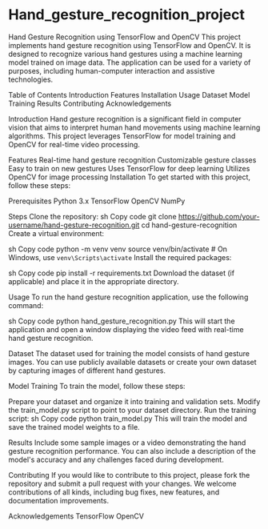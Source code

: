 # Hand_gesture_recognition_project

Hand Gesture Recognition using TensorFlow and OpenCV
This project implements hand gesture recognition using TensorFlow and OpenCV. It is designed to recognize various hand gestures using a machine learning model trained on image data. The application can be used for a variety of purposes, including human-computer interaction and assistive technologies.

Table of Contents
Introduction
Features
Installation
Usage
Dataset
Model Training
Results
Contributing
Acknowledgements

Introduction
Hand gesture recognition is a significant field in computer vision that aims to interpret human hand movements using machine learning algorithms. This project leverages TensorFlow for model training and OpenCV for real-time video processing.

Features
Real-time hand gesture recognition
Customizable gesture classes
Easy to train on new gestures
Uses TensorFlow for deep learning
Utilizes OpenCV for image processing
Installation
To get started with this project, follow these steps:

Prerequisites
Python 3.x
TensorFlow
OpenCV
NumPy

Steps
Clone the repository:
sh
Copy code
git clone https://github.com/your-username/hand-gesture-recognition.git
cd hand-gesture-recognition
Create a virtual environment:

sh
Copy code
python -m venv venv
source venv/bin/activate  # On Windows, use `venv\Scripts\activate`
Install the required packages:

sh
Copy code
pip install -r requirements.txt
Download the dataset (if applicable) and place it in the appropriate directory.

Usage
To run the hand gesture recognition application, use the following command:

sh
Copy code
python hand_gesture_recognition.py
This will start the application and open a window displaying the video feed with real-time hand gesture recognition.

Dataset
The dataset used for training the model consists of hand gesture images. You can use publicly available datasets or create your own dataset by capturing images of different hand gestures.

Model Training
To train the model, follow these steps:

Prepare your dataset and organize it into training and validation sets.
Modify the train_model.py script to point to your dataset directory.
Run the training script:
sh
Copy code
python train_model.py
This will train the model and save the trained model weights to a file.

Results
Include some sample images or a video demonstrating the hand gesture recognition performance. You can also include a description of the model's accuracy and any challenges faced during development.

Contributing
If you would like to contribute to this project, please fork the repository and submit a pull request with your changes. We welcome contributions of all kinds, including bug fixes, new features, and documentation improvements.

Acknowledgements
TensorFlow
OpenCV
